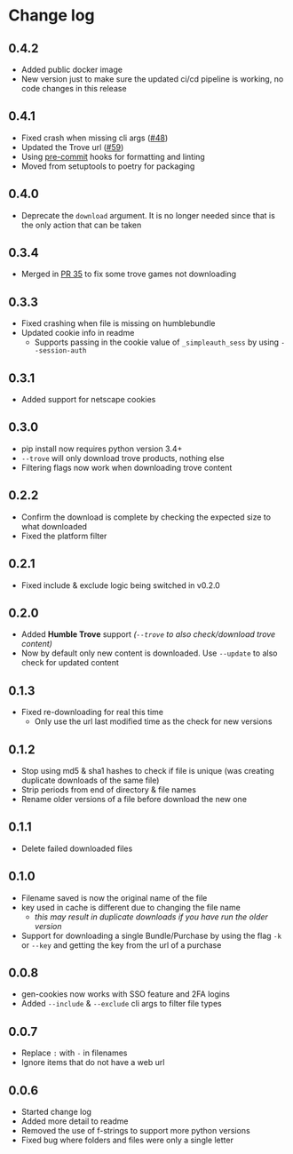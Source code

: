 # Change log


## 0.4.2

- Added public docker image
- New version just to make sure the updated ci/cd pipeline is working, no code changes in this release


## 0.4.1

- Fixed crash when missing cli args ([#48](https://github.com/xtream1101/humblebundle-downloader/pull/48))
- Updated the Trove url ([#59](https://github.com/xtream1101/humblebundle-downloader/pull/59))
- Using [pre-commit](https://pre-commit.com/) hooks for formatting and linting
- Moved from setuptools to poetry for packaging


## 0.4.0

- Deprecate the `download` argument. It is no longer needed since that is the only action that can be taken


## 0.3.4

- Merged in [PR 35](https://github.com/xtream1101/humblebundle-downloader/pull/35) to fix some trove games not downloading


## 0.3.3

- Fixed crashing when file is missing on humblebundle
- Updated cookie info in readme
    - Supports passing in the cookie value of `_simpleauth_sess` by using `--session-auth`


## 0.3.1

- Added support for netscape cookies


## 0.3.0

- pip install now requires python version 3.4+
- `--trove` will only download trove products, nothing else
- Filtering flags now work when downloading trove content


## 0.2.2

- Confirm the download is complete by checking the expected size to what downloaded
- Fixed the platform filter


## 0.2.1

- Fixed include & exclude logic being switched in v0.2.0


## 0.2.0

- Added **Humble Trove** support _(`--trove` to also check/download trove content)_
- Now by default only new content is downloaded. Use `--update` to also check for updated content


## 0.1.3

- Fixed re-downloading for real this time
    - Only use the url last modified time as the check for new versions


## 0.1.2

- Stop using md5 & sha1 hashes to check if file is unique (was creating duplicate downloads of the same file)
- Strip periods from end of directory & file names
- Rename older versions of a file before download the new one


## 0.1.1

- Delete failed downloaded files


## 0.1.0

- Filename saved is now the original name of the file
- key used in cache is different due to changing the file name
    - _this may result in duplicate downloads if you have run the older version_
- Support for downloading a single Bundle/Purchase by using the
  flag `-k` or `--key` and getting the key from the url of a purchase


## 0.0.8

- gen-cookies now works with SSO feature and 2FA logins
- Added `--include` & `--exclude` cli args to filter file types


## 0.0.7

- Replace `:` with `-` in filenames
- Ignore items that do not have a web url


## 0.0.6

- Started change log
- Added more detail to readme
- Removed the use of f-strings to support more python versions
- Fixed bug where folders and files were only a single letter
